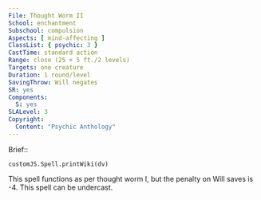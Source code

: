 ```yaml
---
File: Thought Worm II
School: enchantment
Subschool: compulsion
Aspects: [ mind-affecting ]
ClassList: { psychic: 3 }
CastTime: standard action
Range: close (25 + 5 ft./2 levels)
Targets: one creature
Duration: 1 round/level
SavingThrow: Will negates
SR: yes
Components:
  S: yes
SLALevel: 3
Copyright:
  Content: "Psychic Anthology"
---
```

Brief:: 

```dataviewjs
customJS.Spell.printWiki(dv)
```

This spell functions as per thought worm I, but the penalty on Will saves is -4. This spell can be undercast.
